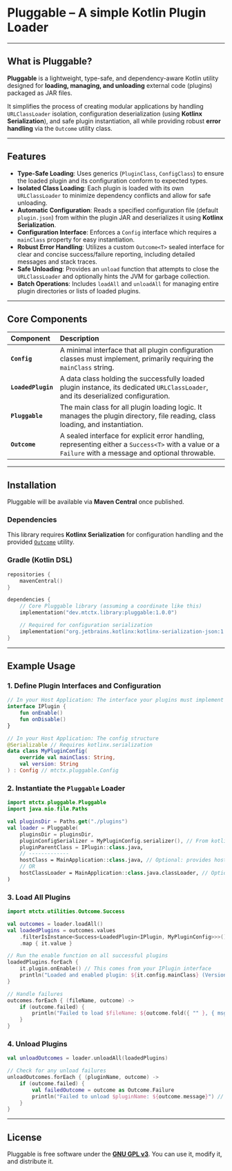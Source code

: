 # Pluggable – A simple Kotlin Plugin Loader

-----

## What is Pluggable?

**Pluggable** is a lightweight, type-safe, and dependency-aware Kotlin utility designed for **loading, managing, and
unloading** external code (plugins) packaged as JAR files.

It simplifies the process of creating modular applications by handling `URLClassLoader` isolation, configuration
deserialization (using **Kotlinx Serialization**), and safe plugin instantiation, all while providing robust **error
handling** via the `Outcome` utility class.

-----

## Features

* **Type-Safe Loading**: Uses generics (`PluginClass`, `ConfigClass`) to ensure the loaded plugin and its configuration
  conform to expected types.
* **Isolated Class Loading**: Each plugin is loaded with its own `URLClassLoader` to minimize dependency conflicts and
  allow for safe unloading.
* **Automatic Configuration**: Reads a specified configuration file (default `plugin.json`) from within the plugin JAR
  and deserializes it using **Kotlinx Serialization**.
* **Configuration Interface**: Enforces a `Config` interface which requires a `mainClass` property for easy
  instantiation.
* **Robust Error Handling**: Utilizes a custom `Outcome<T>` sealed interface for clear and concise success/failure
  reporting, including detailed messages and stack traces.
* **Safe Unloading**: Provides an `unload` function that attempts to close the `URLClassLoader` and optionally hints the
  JVM for garbage collection.
* **Batch Operations**: Includes `loadAll` and `unloadAll` for managing entire plugin directories or lists of loaded
  plugins.

-----

## Core Components

| Component          | Description                                                                                                                                           |
|:-------------------|:------------------------------------------------------------------------------------------------------------------------------------------------------|
| **`Config`**       | A minimal interface that all plugin configuration classes must implement, primarily requiring the `mainClass` string.                                 |
| **`LoadedPlugin`** | A data class holding the successfully loaded plugin instance, its dedicated `URLClassLoader`, and its deserialized configuration.                     |
| **`Pluggable`**    | The main class for all plugin loading logic. It manages the plugin directory, file reading, class loading, and instantiation.                         |
| **`Outcome`**      | A sealed interface for explicit error handling, representing either a `Success<T>` with a value or a `Failure` with a message and optional throwable. |

-----

## Installation

Pluggable will be available via **Maven Central** once published.

### Dependencies

This library requires **Kotlinx Serialization** for configuration handling and the provided [
`Outcome`](https://github.com/mtctx/Utilities/blob/main/src/main/kotlin/mtctx/utilities/Outcome.kt) utility.

### Gradle (Kotlin DSL)

```kotlin
repositories {
    mavenCentral()
}

dependencies {
    // Core Pluggable library (assuming a coordinate like this)
    implementation("dev.mtctx.library:pluggable:1.0.0")

    // Required for configuration serialization
    implementation("org.jetbrains.kotlinx:kotlinx-serialization-json:1.6.0")
}
```

-----

## Example Usage

### 1\. Define Plugin Interfaces and Configuration

```kotlin
// In your Host Application: The interface your plugins must implement
interface IPlugin {
    fun onEnable()
    fun onDisable()
}

// In your Host Application: The config structure
@Serializable // Requires kotlinx.serialization
data class MyPluginConfig(
    override val mainClass: String,
    val version: String
) : Config // mtctx.pluggable.Config
```

### 2\. Instantiate the `Pluggable` Loader

```kotlin
import mtctx.pluggable.Pluggable
import java.nio.file.Paths

val pluginsDir = Paths.get("./plugins")
val loader = Pluggable(
    pluginsDir = pluginsDir,
    pluginConfigSerializer = MyPluginConfig.serializer(), // From kotlinx.serialization
    pluginParentClass = IPlugin::class.java,
    // -------------
    hostClass = MainApplication::class.java, // Optional: provides host classloader, default is null
    // OR
    hostClassLoader = MainApplication::class.java.classLoader, // Optional: provides host classloader, default is null
)
```

### 3\. Load All Plugins

```kotlin
import mtctx.utilities.Outcome.Success

val outcomes = loader.loadAll()
val loadedPlugins = outcomes.values
    .filterIsInstance<Success<LoadedPlugin<IPlugin, MyPluginConfig>>>()
    .map { it.value }

// Run the enable function on all successful plugins
loadedPlugins.forEach {
    it.plugin.onEnable() // This comes from your IPlugin interface
    println("Loaded and enabled plugin: ${it.config.mainClass} (Version: ${it.config.version})")
}

// Handle failures
outcomes.forEach { (fileName, outcome) ->
    if (outcome.failed) {
        println("Failed to load $fileName: ${outcome.fold({ "" }, { msg, _ -> msg })}")
    }
}
```

### 4\. Unload Plugins

```kotlin
val unloadOutcomes = loader.unloadAll(loadedPlugins)

// Check for any unload failures
unloadOutcomes.forEach { (pluginName, outcome) ->
    if (outcome.failed) {
        val failedOutcome = outcome as Outcome.Failure
        println("Failed to unload $pluginName: ${outcome.message}") // There is also outcome.throwable (nullable) and outcome.outcome (nullable, if another outcome was provided for the failure)
    }
}
```

-----

## License

Pluggable is free software under the [**GNU GPL v3**](LICENSE). You can use it, modify it, and distribute it.